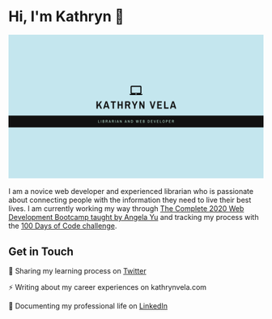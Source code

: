 <h1>Hi, I'm Kathryn 👋</h1>

<img src="Kathryn Vela.png">

<p>I am a novice web developer and experienced librarian who is passionate about connecting people with the information they need to live their best lives. I am currently working my way through <a href="https://www.udemy.com/course/the-complete-web-development-bootcamp/">The Complete 2020 Web Development Bootcamp taught by Angela Yu</a> and tracking my process with the <a href="https://www.100daysofcode.com/">100 Days of Code challenge</a>.</p>

<h2>Get in Touch</h2>

<p>🌱 Sharing my learning process on <a href="https://twitter.com/KathrynVela31">Twitter</a></p>
<p>⚡ Writing about my career experiences on kathrynvela.com</p>
<p>💼 Documenting my professional life on <a href="https://www.linkedin.com/in/kathrynvela/">LinkedIn</a></p>
<!--
**kathrynvela/kathrynvela** is a ✨ _special_ ✨ repository because its `README.md` (this file) appears on your GitHub profile.

Here are some ideas to get you started:

- 🔭 I’m currently working on ...
- 🌱 I’m currently learning ...
- 👯 I’m looking to collaborate on ...
- 🤔 I’m looking for help with ...
- 💬 Ask me about ...
- 📫 How to reach me: ...
- 😄 Pronouns: ...
- ⚡ Fun fact: ...
-->
